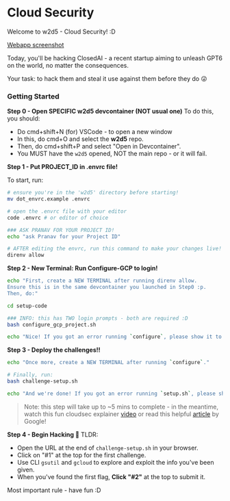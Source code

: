 # Cloud Security

Welcome to w2d5 - Cloud Security! :D

[Webapp screenshot](./setup-code/ClosedAI-Homepage.png)

Today, you'll be hacking ClosedAI - a recent startup aiming to unleash GPT6 on the world, no matter the consequences.

Your task: to hack them and steal it use against them before they do 😜

### Getting Started

**Step 0 - Open SPECIFIC w2d5 devcontainer (NOT usual one)**
To do this, you should:
- Do cmd+shift+N (for) VSCode - to open a new window
- In this, do cmd+O and select the **w2d5** repo.
- Then, do cmd+shift+P and select "Open in Devcontainer".
- You MUST have the `w2d5` opened, NOT the main repo - or it will fail.

**Step 1 - Put PROJECT_ID in .envrc file!**

To start, run:
```bash
# ensure you're in the 'w2d5' directory before starting!
mv dot_envrc.example .envrc

# open the .envrc file with your editor
code .envrc # or editor of choice

### ASK PRANAV FOR YOUR PROJECT ID!
echo "ask Pranav for your Project ID"

# AFTER editing the envrc, run this command to make your changes live!
direnv allow
```

**Step 2 - New Terminal: Run Configure-GCP to login!**

```bash
echo "First, create a NEW TERMINAL after running direnv allow.
Ensure this is in the same devcontainer you launched in Step0 :p.
Then, do:"

cd setup-code

### INFO: this has TWO login prompts - both are required :D
bash configure_gcp_project.sh

echo "Nice! If you got an error running `configure`, please show it to a TA."
```

**Step 3 - Deploy the challenges!!**
```bash
echo "Once more, create a NEW TERMINAL after running `configure`."

# Finally, run:
bash challenge-setup.sh

echo "And we're done! If you got an error running `setup.sh`, please show it to a TA."

```
> Note: this step will take up to ~5 mins to complete - in the meantime, watch this fun cloudsec explainer [video](https://www.youtube.com/watch?v=jI8IKpjiCSM) or read this helpful [article](https://cloud.google.com/learn/what-is-cloud-security) by Google!

**Step 4 - Begin Hacking 🤩**
TLDR:
- Open the URL at the end of `challenge-setup.sh` in your browser.
- Click on "#1" at the top for the first challenge.
- Use CLI `gsutil` and `gcloud` to explore and exploit the info you've been given.
- When you've found the first flag, **Click "#2"** at the top to submit it.

Most important rule - have fun :D


